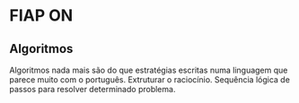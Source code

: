 # FIAP ON

## Algoritmos

Algoritmos nada mais são do que estratégias escritas numa linguagem que parece muito com o português.
Extruturar o raciocínio.
Sequência lógica de passos para resolver determinado problema.
